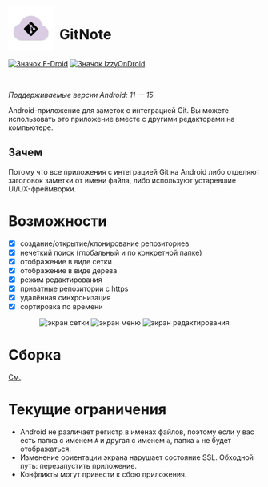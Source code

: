 <p align="left">
  <img align="left" src="assets/app_icon.svg" alt="иконка приложения" width="90px" />
  <h1 style="display: inline-block; margin-left: 12px; vertical-align: middle;">GitNote</h1>
</p>

<a href="https://f-droid.org/en/packages/io.github.wiiznokes.gitnote/"><img src="https://f-droid.org/badge/get-it-on.svg" alt="Значок F-Droid" height="50"></a>
<a href="https://apt.izzysoft.de/packages/io.github.wiiznokes.gitnote"><img src="https://gitlab.com/IzzyOnDroid/repo/-/raw/master/assets/IzzyOnDroid.png" alt="Значок IzzyOnDroid" height="50"></a>

<br/>

_Поддерживаемые версии Android: 11 — 15_

Android-приложение для заметок с интеграцией Git. Вы можете использовать это приложение вместе с другими редакторами на компьютере.

## Зачем

Потому что все приложения с интеграцией Git на Android либо отделяют заголовок заметки от имени файла, либо используют устаревшие UI/UX-фреймворки.

# Возможности

- [x] создание/открытие/клонирование репозиториев  
- [x] нечеткий поиск (глобальный и по конкретной папке)  
- [x] отображение в виде сетки  
- [x] отображение в виде дерева  
- [x] режим редактирования  
- [x] приватные репозитории с https  
- [x] удалённая синхронизация  
- [x] сортировка по времени  

<p style="text-align: center;">
  <img src="https://media.githubusercontent.com/media/wiiznokes/gitnote/master/assets/grid.png" width="32%" alt="экран сетки"/>
  <img src="https://media.githubusercontent.com/media/wiiznokes/gitnote/master/assets/drawer.png" width="32%" alt="экран меню"/>
  <img src="https://media.githubusercontent.com/media/wiiznokes/gitnote/master/assets/edit.png" width="32%" alt="экран редактирования"/>
</p>

# Сборка

[См.](./BUILD.md).

# Текущие ограничения

- Android не различает регистр в именах файлов, поэтому если у вас есть папка с именем `A` и другая с именем `a`, папка `a` не будет отображаться.  
- Изменение ориентации экрана нарушает состояние SSL. Обходной путь: перезапустить приложение.  
- Конфликты могут привести к сбою приложения.  
